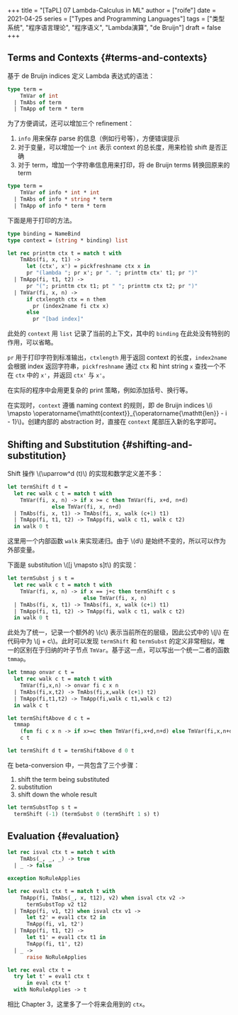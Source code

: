+++
title = "[TaPL] 07 Lambda-Calculus in ML"
author = ["roife"]
date = 2021-04-25
series = ["Types and Programming Languages"]
tags = ["类型系统", "程序语言理论", "程序语义", "Lambda演算", "de Bruijn"]
draft = false
+++

## Terms and Contexts {#terms-and-contexts}

基于 de Bruijn indices 定义 Lambda 表达式的语法：

```ocaml
type term =
    TmVar of int
  | TmAbs of term
  | TmApp of term * term
```

为了方便调试，还可以增加三个 refinement：

1.  `info` 用来保存 parse 的信息（例如行号等），方便错误提示
2.  对于变量，可以增加一个 `int` 表示 context 的总长度，用来检验 shift 是否正确
3.  对于 term，增加一个字符串信息用来打印，将 de Bruijn terms 转换回原来的 term

<!--listend-->

```ocaml
type term =
    TmVar of info * int * int
  | TmAbs of info * string * term
  | TmApp of info * term * term
```

下面是用于打印的方法。

```ocaml
type binding = NameBind
type context = (string * binding) list

let rec printtm ctx t = match t with
    TmAbs(fi, x, t1) ->
      let (ctx', x') = pickfreshname ctx x in
      pr "(lambda "; pr x'; pr ". "; printtm ctx' t1; pr ")"
  | TmApp(fi, t1, t2) ->
      pr "("; printtm ctx t1; pt " "; printtm ctx t2; pr ")"
  | TmVar(fi, x, n) ->
      if ctxlength ctx = n them
        pr (index2name fi ctx x)
      else
        pr "[bad index]"
```

此处的 `context` 用 `list` 记录了当前的上下文，其中的 `binding` 在此处没有特别的作用，可以省略。

`pr` 用于打印字符到标准输出，`ctxlength` 用于返回 context 的长度，`index2name` 会根据 index 返回字符串，`pickfreshname` 通过 `ctx` 和 hint string `x` 查找一个不在 `ctx` 中的 `x'`，并返回 `ctx'` 与 `x'`。

在实际的程序中会用更复杂的 print 策略，例如添加括号、换行等。

在实现时，`context` 遵循 naming context 的规则，即 de Bruijn indices \\(i \mapsto \operatorname{\mathtt{context}}\_{\operatorname{\mathtt{len}} - i - 1}\\)。创建内部的 abstraction 时，直接在 `context` 尾部压入新的名字即可。


## Shifting and Substitution {#shifting-and-substitution}

Shift 操作 \\(\uparrow^d (t)\\) 的实现和数学定义差不多：

```ocaml
let termShift d t =
  let rec walk c t = match t with
    TmVar(fi, x, n) -> if x >= c then TmVar(fi, x+d, n+d)
              else TmVar(fi, x, n+d)
  | TmAbs(fi, x, t1) -> TmAbs(fi, x, walk (c+1) t1)
  | TmApp(fi, t1, t2) -> TmApp(fi, walk c t1, walk c t2)
  in walk 0 t
```

这里用一个内部函数 `walk` 来实现递归。由于 \\(d\\) 是始终不变的，所以可以作为外部变量。

下面是 substitution \\([j \mapsto s]t\\) 的实现：

```ocaml
let termSubst j s t =
  let rec walk c t = match t with
    TmVar(fi, x, n) -> if x == j+c then termShift c s
                        else TmVar(fi, x, n)
  | TmAbs(fi, x, t1) -> TmAbs(fi, x, walk (c+1) t1)
  | TmApp(fi, t1, t2) -> TmApp(fi, walk c t1, walk c t2)
  in walk 0 t
```

此处为了统一，记录一个额外的 \\(c\\) 表示当前所在的层级，因此公式中的 \\(j\\) 在代码中为 \\(j + c\\)。此时可以发现 `termShift` 和 `termSubst` 的定义非常相似，唯一的区别在于归纳的叶子节点 `TmVar`。基于这一点，可以写出一个统一二者的函数 `tmmap`。

```ocaml
let tmmap onvar c t =
  let rec walk c t = match t with
    TmVar(fi,x,n) -> onvar fi c x n
  | TmAbs(fi,x,t2) -> TmAbs(fi,x,walk (c+1) t2)
  | TmApp(fi,t1,t2) -> TmApp(fi,walk c t1,walk c t2)
  in walk c t

let termShiftAbove d c t =
  tmmap
    (fun fi c x n -> if x>=c then TmVar(fi,x+d,n+d) else TmVar(fi,x,n+d))
    c t

let termShift d t = termShiftAbove d 0 t
```

在 beta-conversion 中，一共包含了三个步骤：

1.  shift the term being substituted
2.  substitution
3.  shift down the whole result

<!--listend-->

```ocaml
let termSubstTop s t =
  termShift (-1) (termSubst 0 (termShift 1 s) t)
```


## Evaluation {#evaluation}

```ocaml
let rec isval ctx t = match t with
    TmAbs(_, _, _) -> true
  | _ -> false

exception NoRuleApplies

let rec eval1 ctx t = match t with
    TmApp(fi, TmAbs(_, x, t12), v2) when isval ctx v2 ->
      termSubstTop v2 t12
  | TmApp(fi, v1, t2) when isval ctx v1 ->
      let t2' = eval1 ctx t2 in
      TmApp(fi, v1, t2')
  | TmApp(fi, t1, t2) ->
      let t1' = eval1 ctx t1 in
      TmApp(fi, t1', t2)
  | _ ->
      raise NoRuleApplies

let rec eval ctx t =
  try let t' = eval1 ctx t
      in eval ctx t'
  with NoRuleApplies -> t
```

相比 Chapter 3，这里多了一个将来会用到的 `ctx`。
